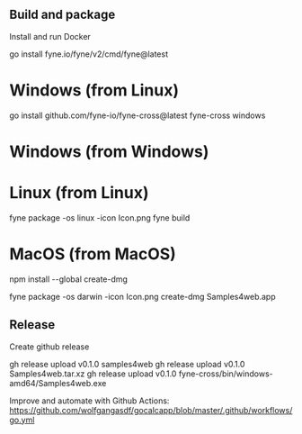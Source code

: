 Build and package
-----------------

Install and run Docker

go install fyne.io/fyne/v2/cmd/fyne@latest

# Windows (from Linux)

go install github.com/fyne-io/fyne-cross@latest
fyne-cross windows

# Windows (from Windows)



# Linux (from Linux)

fyne package -os linux -icon Icon.png
fyne build

# MacOS (from MacOS)

npm install --global create-dmg

fyne package -os darwin -icon Icon.png
create-dmg Samples4web.app

Release
-------
Create github release

gh release upload v0.1.0 samples4web
gh release upload v0.1.0 Samples4web.tar.xz
gh release upload v0.1.0 fyne-cross/bin/windows-amd64/Samples4web.exe

Improve and automate with Github Actions:
https://github.com/wolfgangasdf/gocalcapp/blob/master/.github/workflows/go.yml